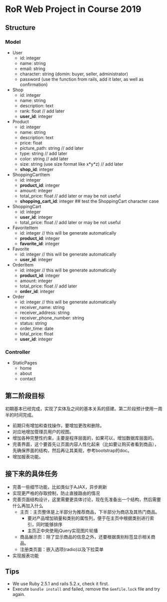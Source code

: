 # RoR Web Project in Course 2019

## Structure

### Model

- User
  - id: integer
  - name: string
  - email: string
  - character: string (domin: buyer, seller, administrator)
  - password (use the function from rails, add it later, as well as confirmation)
- Shop
  - id: integer
  - name: string
  - description: text
  - rank: float             // add later
  - **user_id**: integer
- Product
  - id: integer
  - name: string
  - description: text
  - price: float
  - picture_path: string    // add later
  - type: string    // add later
  - color: string    // add later
  - size: string (use size format like x\*y\*z)    // add later
  - **shop_id**: integer
- ShoppingCartItem
  - id: integer
  - **product_id**: integer
  - amount: integer
  - total_price: float    // add later or may be not useful
  - **shopping_cart_id**: integer \#\# test the ShoppingCart character case
- ShoppingCart
  - id: integer
  - **user_id**: integer
  - total_price: float    // add later or may be not useful
- FavoriteItem
  - id: integer    // this will be generate automatically
  - **product_id**: integer
  - **favorite_id**: integer 
- Favorite
  - id: integer    // this will be generate automatically
  - **user_id**: integer
- OrderItem
  - id: integer    // this will be generate automatically
  - **product_id**: integer
  - amount: integer
  - total_price: float    // add later
  - **order_id**: integer
- Order
  - id: integer    // this will be generate automatically
  - receiver_name: string
  - receiver_address: string
  - receiver_phone_number: string
  - status: string
  - order_time: date
  - total_price: float
  - **user_id**: integer

### Controller

- StaticPages
  - home
  - about
  - contact

## 第二阶段目标

初期基本已经完成，实现了实体及之间的基本关系的搭建。第二阶段预计使用一周半的时间完成。

- 前期只有增加和查找操作，要增加更改和删除。
- 对应地增加管理员用户的视图。
- 增加各种完整性约束，主要是程序层面的，如果可以，增加数据库层面的。
- 完善界面，这个要首先让页面内容人性化起来（比如要让购买者看到商品），先确保界面的结构，然后再让其美观，参考bootstrap的doc。
- 增加报表功能。

## 接下来的具体任务
- 完善一些细节功能，比如类似于AJAX，异步刷新
- 实现更严格的存取控制，防止直接路由的情况
- 完善页面结构设计，这里需要更具体讨论，现在先准备出一个结构，然后需要什么再加入什么
    - 主页：主页整体是上半部分为推荐商品，下半部分为商店及其热门商品。
        - 要对产品增加销量和类别的属性列，便于在主页中根据类别进行索引，同时能够排序
        - 主页正中央使用jQuery实现图片轮播
    - 商品展示页：除了显示商品的信息之外，还要根据类别标签显示相关商品。
    - 注册类页面：嵌入选项(radio)以及下拉菜单
- 实现报表功能
    

## Tips

- We use Ruby 2.5.1 and rails 5.2.x, check it first.
- Execute `bundle install` and failed, remove the `Gemfile.lock` file and try again.